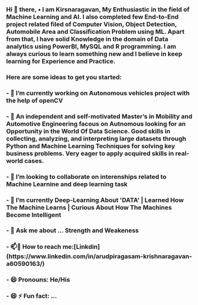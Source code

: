 <h3 align="left"> Hi 👋 there, •	I am Kirsnaragavan, My Enthusiastic in the field of Machine Learning and AI. I also completed few End-to-End project related filed of Computer Vision, Object Detection, Automobile Area and Classification Problem using ML. Apart from that, I have solid Knowledge in the domain of Data analytics using PowerBI, MySQL and R programming. I am always curious to learn something new and I believe in keep learning for Experience and Practice.</h3>

<h3 align="left"> Here are some ideas to get you started:</h3>

<h3 align="left"> - 🔭 I’m currently working on  Autonomous vehicles project with the help of openCV</h3>
<h3 align="left"> - 🌱  An independent and self-motivated Master’s in Mobility and Automotive Engineering  facous on Autnomous looking for an Opportunity in the World Of Data                              Science. Good skills in collecting, analyzing, and interpreting large datasets through Python and Machine Learning Techniques for solving key                                     business problems. Very eager to apply acquired skills in real-world cases.</h3>

<h3 align="left"> - 👯 I’m looking to collaborate on interenships related to Machine Learnine and deep learning task</h3>

<h3 align="left"> - 🤔 I’m currently Deep-Learning About 'DATA' | Learned How The Machine Learns | Curious About How The Machines Become Intelligent</h3>

<h3 align="left"> - 💬 Ask me about ... Strength and Weakeness </h3>

<h3 align="left"> - 📫💬 How to reach me:[Linkdin](https://www.linkedin.com/in/arudpiragasam-krishnaragavan-a60590163/)

<h3 align="left"> - 😄 Pronouns: He/His </h3>
  
<h3 align="left"> - 😄 ⚡ Fun fact: ... </h3>

